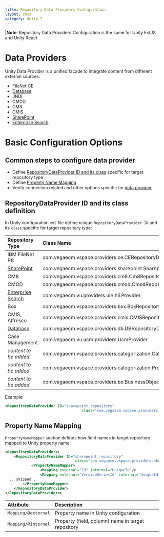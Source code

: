 ```yaml
---
title: Repository Data Providers Configuration
layout: docs
category: Unity 7
---
```

|**Note**: Repository Data Providers Configuration is the same for Unity ExtJS and Unity React. 

# Data Providers

Unity Data Provider is a unified facade to integrate content from different external sources:

- FileNet CE
- [Database](repository-data-providers/db.md)
- JNDI
- CMOD
- CM8
- CMIS
- [SharePoint](repository-data-providers/sharepoint.md)
- [Enterprise Search](repository-data-providers/enterprise-search.md)

# Basic Configuration Options

## Common steps to configure data provider 
 
- Define [RepositoryDataProvider ID and its class](#repositorydataprovider-id-and-its-class-definition) specific for target repository type   
- Define [Property Name Mapping](#property-name-mapping)
- Verify connection related and other options specific for [data provider](#data-providers)

## RepositoryDataProvider ID and its class definition

In Unity configuration `xml` file define unique `RepositoryDataProvider ID` and its `class` specific for target repository type:

|Repository Type| Class Name|
|:--------------|:----------|
|IBM FileNet P8 |com.vegaecm.vspace.providers.ce.CERepositoryDataProvider|
|[SharePoint](repository-data-providers/sharepoint.md) |com.vegaecm.vspace.providers.sharepoint.SharepointRepositoryDataProvider|
|CM8 |com.vegaecm.vspace.providers.cm8.Cm8RepositoryDataProvider|
|CMOD |com.vegaecm.vspace.providers.cmod.CmodRepositoryDataProvider|
|[Enterprise Search](repository-data-providers/enterprise-search.md) |com.vegaecm.vu.providers.uie.hli.Provider|
|Box |com.vegaecm.vspace.providers.box.BoxRepositoryDataProvider|
|CMIS, Alfresco |com.vegaecm.vspace.providers.cmis.CMISRepositoryDataProvider|
|[Database](repository-data-providers/db.md) |com.vegaecm.vspace.providers.db.DBRepositoryDataProvider|
|Case Management |com.vegaecm.vu.ucm.providers.UcmProvider|
|*content to be added* |com.vegaecm.vspace.providers.categorization.CategorizationProvider|
|*content to be added* |com.vegaecm.vspace.providers.categorization.PropertyCategorizationProvider|
|*content to be added* |com.vegaecm.vspace.providers.bo.BusinessObjectDataProvider|

Example:

```xml
<RepositoryDataProvider ID="sharepoint_repository"
                                   class="com.vegaecm.vspace.providers.sharepoint.SharepointRepositoryDataProvider">
```

## Property Name Mapping

`PropertyNameMapper` section defines how field names in target repository mapped to Unity property name:  
```xml
<RepositoryDataProviders>
    <RepositoryDataProvider ID="sharepoint_repository"
                                class="com.vegaecm.vspace.providers.sharepoint.SharepointRepositoryDataProvider">
            <PropertyNameMapper>
                <Mapping external="Id" internal="UniqueId"/>
                <Mapping external="VersionSeriesId" internal="UniqueId"/>
  .. skipped ..
        </PropertyNameMapper>
    </RepositoryDataProvider>
</RepositoryDataProviders>
``` 

|Attribute | Description |
|:---------|:------------|
|`Mapping/@external`| Property name in Unity configuration|
|`Mapping/@internal`| Property (field, column) name in target repository|

